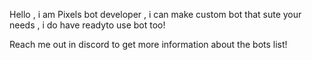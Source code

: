 Hello , i am Pixels bot developer , i can make custom bot that sute your needs , i do have readyto use bot too!

Reach me out in discord to get more information about the bots list!
